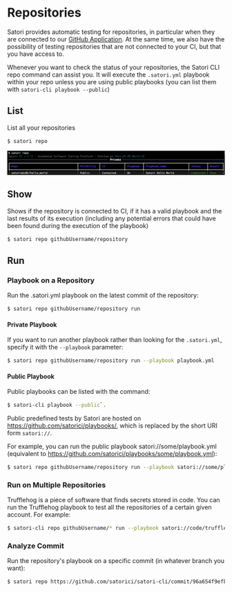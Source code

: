 # Repositories

Satori provides automatic testing for repositories, in particular when they are connected to our [GitHub Application](https://github.com/apps/satorici). At the same time, we also have the possibility of testing repositories that are not connected to your CI, but that you have access to.

Whenever you want to check the status of your repositories, the Satori CLI repo command can assist you. It will execute the `.satori.yml` playbook within your repo unless you are using public playbooks (you can list them with `satori-cli playbook --public`)

## List

List all your repositories

```sh
$ satori repo
```

![satori repo](img/repo_1.png)

## Show

Shows if the repository is connected to CI, if it has a valid playbook and the last results of its execution (including any potential errors that could have been found during the execution of the playbook)

```sh
$ satori repo githubUsername/repository
```

## Run

### Playbook on a Repository

Run the .satori.yml playbook on the latest commit of the repository:

```sh
$ satori repo githubUsername/repository run
```

#### Private Playbook

If you want to run another playbook rather than looking for the `.satori.yml`, specify it with the `--playbook` parameter:

```sh
$ satori repo githubUsername/repository run --playbook playbook.yml
```

#### Public Playbook

Public playbooks can be listed with the command:

```sh
$ satori-cli playbook --public`. 
```

Public predefined tests by Satori are hosted on https://github.com/satorici/playbooks/, which is replaced by the short URI form `satori://`.

For example, you can run the public playbook satori://some/playbook.yml (equivalent to <https://github.com/satorici/playbooks/some/playbook.yml>):

```sh
$ satori repo githubUsername/repository run --playbook satori://some/playbook.yml
```

### Run on Multiple Repositories

Trufflehog is a piece of software that finds secrets stored in code. You can run the Trufflehog playbook to test all the repositories of a certain given account. For example:

```sh
$ satori-cli repo githubUsername/* run --playbook satori://code/trufflehog.yml
```

### Analyze Commit

Run the repository's playbook on a specific commit (in whatever branch you want):

```sh
$ satori repo https://github.com/satorici/satori-cli/commit/96a654f9efb8962b20a514eccbe827518ca725b2 run
```
